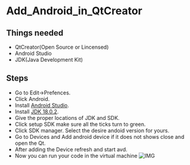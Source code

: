 # Add_Android_in_QtCreator

## Things needed 
* QtCreator(Open Source or Lincensed)
* Android Studio
* JDK(Java Development Kit) 

## Steps 

* Go to Edit->Prefences.
* Click Android.
* Install [Android Studio](https://developer.android.com/studio).
* Install [JDK 18.0.2](https://www.oracle.com/java/technologies/javase/jdk18-archive-downloads.html).
* Give the proper locations of JDK and SDK.
* Click setup SDK make sure all the ticks turn to green.
* Click SDK manager. Select the desire andoid version for yours.
* Go to Devices and Add android device if it does not shows close and open the Qt.
* After adding the Device refresh and start avd.
* Now you can run your code in the virtual machine
  ![IMG]()
